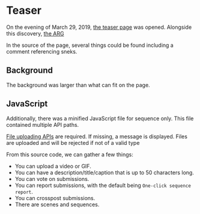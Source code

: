 # Teaser

On the evening of March 29, 2019, [the teaser page](https://reddit.com/sequence) <!-- needs archiving --> was opened. Alongside this discovery, [the ARG](arg.md) 

In the source of the page, several things could be found including a comment referencing sneks. <!-- insert comment -->

## Background

The background was larger than what can fit on the page. <!-- add image of bg -->

## JavaScript

Additionally, there was a minified JavaScript file <!-- add link to minified and beautified archives --> for sequence only. This file contained multiple API paths.

[File uploading APIs](https://developer.mozilla.org/en-US/docs/Web/API/File) are required. If missing, a message is displayed. <!-- add text and image of text --> Files are uploaded <!-- which endpoints? --> and will be rejected if not of a valid type <!-- what types are valid? -->

From this source code, we can gather a few things:

* You can upload a video or GIF.
* You can have a description/title/caption that is up to 50 characters long.
* You can vote on submissions.
* You can report submissions, with the default being `One-click sequence report`. <!-- might be wrong; from memory -->
* You can crosspost submissions.
* There are scenes and sequences.
